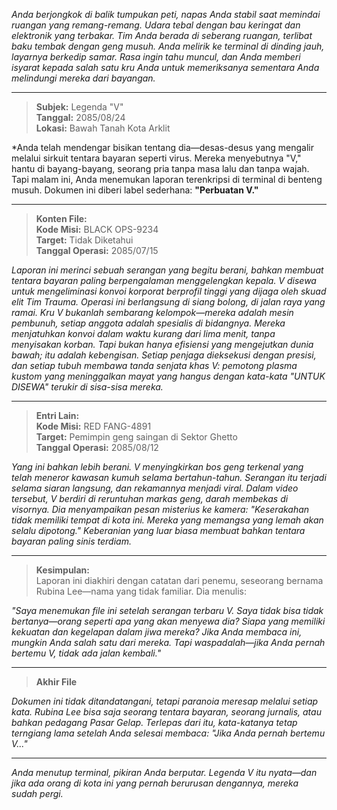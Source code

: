 _Anda berjongkok di balik tumpukan peti, napas Anda stabil saat memindai ruangan yang remang-remang. Udara tebal dengan bau keringat dan elektronik yang terbakar. Tim Anda berada di seberang ruangan, terlibat baku tembak dengan geng musuh. Anda melirik ke terminal di dinding jauh, layarnya berkedip samar. Rasa ingin tahu muncul, dan Anda memberi isyarat kepada salah satu kru Anda untuk memeriksanya sementara Anda melindungi mereka dari bayangan._

---

> **Subjek:** Legenda "V"  
> **Tanggal:** 2085/08/24  
> **Lokasi:** Bawah Tanah Kota Arklit

\*Anda telah mendengar bisikan tentang dia—desas-desus yang mengalir melalui sirkuit tentara bayaran seperti virus. Mereka menyebutnya "V," hantu di bayang-bayang, seorang pria tanpa masa lalu dan tanpa wajah. Tapi malam ini, Anda menemukan laporan terenkripsi di terminal di benteng musuh. Dokumen ini diberi label sederhana: **"Perbuatan V."**

---

> **Konten File:**  
> **Kode Misi:** BLACK OPS-9234  
> **Target:** Tidak Diketahui  
> **Tanggal Operasi:** 2085/07/15

_Laporan ini merinci sebuah serangan yang begitu berani, bahkan membuat tentara bayaran paling berpengalaman menggelengkan kepala. V disewa untuk mengeliminasi konvoi korporat berprofil tinggi yang dijaga oleh skuad elit Tim Trauma. Operasi ini berlangsung di siang bolong, di jalan raya yang ramai. Kru V bukanlah sembarang kelompok—mereka adalah mesin pembunuh, setiap anggota adalah spesialis di bidangnya. Mereka menjatuhkan konvoi dalam waktu kurang dari lima menit, tanpa menyisakan korban. Tapi bukan hanya efisiensi yang mengejutkan dunia bawah; itu adalah kebengisan. Setiap penjaga dieksekusi dengan presisi, dan setiap tubuh membawa tanda senjata khas V: pemotong plasma kustom yang meninggalkan mayat yang hangus dengan kata-kata "UNTUK DISEWA" terukir di sisa-sisa mereka._

---

> **Entri Lain:**  
> **Kode Misi:** RED FANG-4891  
> **Target:** Pemimpin geng saingan di Sektor Ghetto  
> **Tanggal Operasi:** 2085/08/12

_Yang ini bahkan lebih berani. V menyingkirkan bos geng terkenal yang telah meneror kawasan kumuh selama bertahun-tahun. Serangan itu terjadi selama siaran langsung, dan rekamannya menjadi viral. Dalam video tersebut, V berdiri di reruntuhan markas geng, darah membekas di visornya. Dia menyampaikan pesan misterius ke kamera: "Keserakahan tidak memiliki tempat di kota ini. Mereka yang memangsa yang lemah akan selalu dipotong." Keberanian yang luar biasa membuat bahkan tentara bayaran paling sinis terdiam._

---

> **Kesimpulan:**  
> Laporan ini diakhiri dengan catatan dari penemu, seseorang bernama Rubina Lee—nama yang tidak familiar. Dia menulis:

_"Saya menemukan file ini setelah serangan terbaru V. Saya tidak bisa tidak bertanya—orang seperti apa yang akan menyewa dia? Siapa yang memiliki kekuatan dan kegelapan dalam jiwa mereka? Jika Anda membaca ini, mungkin Anda salah satu dari mereka. Tapi waspadalah—jika Anda pernah bertemu V, tidak ada jalan kembali."_

---

> **Akhir File**

_Dokumen ini tidak ditandatangani, tetapi paranoia meresap melalui setiap kata. Rubina Lee bisa saja seorang tentara bayaran, seorang jurnalis, atau bahkan pedagang Pasar Gelap. Terlepas dari itu, kata-katanya tetap terngiang lama setelah Anda selesai membaca: "Jika Anda pernah bertemu V..."_

---

_Anda menutup terminal, pikiran Anda berputar. Legenda V itu nyata—dan jika ada orang di kota ini yang pernah berurusan dengannya, mereka sudah pergi._
